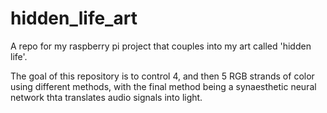 # hidden_life_art
A repo for my raspberry pi project that couples into my art called 'hidden life'. 

The goal of this repository is to control 4, and then 5 RGB strands of color using different methods, with the final method being a synaesthetic neural network thta translates audio signals into light. 
